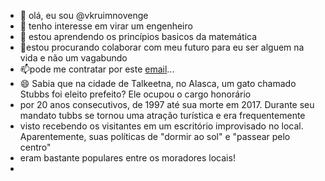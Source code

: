 - 👋 olá, eu sou @vkruimnovenge
- 👀 tenho interesse em virar um engenheiro
- 🌱 estou aprendendo os princípios basicos da matemática
- 💞️estou procurando colaborar com meu futuro para eu ser alguem na vida e não um vagabundo
- 📫pode me contratar por este [email](gustavo_f_carvalho@estudante.sesisenai.org.br)...
- 😄 Sabia que na cidade de Talkeetna, no Alasca, um gato chamado Stubbs foi eleito prefeito? Ele ocupou o cargo honorário
-  por 20 anos consecutivos, de 1997 até sua morte em 2017. Durante seu mandato tubbs se tornou uma atração turística e era frequentemente
-  visto recebendo os visitantes em um escritório improvisado no local. Aparentemente, suas políticas de "dormir ao sol" e "passear pelo centro"
-   eram bastante populares entre os moradores locais!
-

<!---
vkruimnovenge/vkruimnovenge is a ✨ special ✨ repository because its `README.md` (this file) appears on your GitHub profile.
You can click the Preview link to take a look at your changes.
--->
